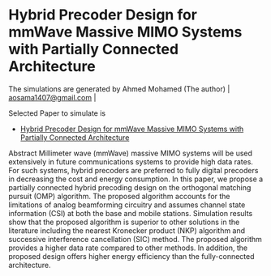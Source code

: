 # Hybrid Precoder Design for mmWave Massive MIMO Systems with Partially Connected Architecture
The simulations are generated by Ahmed Mohamed (The author) | aosama1407@gmail.com | 

Selected Paper to simulate is 
- [Hybrid Precoder Design for mmWave Massive MIMO Systems with Partially Connected Architecture](https://ieeexplore.ieee.org/abstract/document/9615764)

Abstract
Millimeter wave (mmWave) massive MIMO systems will be used extensively in future communications systems to provide high data rates. For such systems, hybrid precoders are preferred to fully digital precoders in decreasing the cost and energy consumption. In this paper, we propose a partially connected hybrid precoding design on the orthogonal matching pursuit (OMP) algorithm. The proposed algorithm accounts for the limitations of analog beamforming circuitry and assumes channel state information (CSI) at both the base and mobile stations. Simulation results show that the proposed algorithm is superior to other solutions in the literature including the nearest Kronecker product (NKP) algorithm and successive interference cancellation (SIC) method. The proposed algorithm provides a higher data rate compared to other methods. In addition, the proposed design offers higher energy efficiency than the fully-connected architecture.
